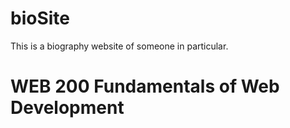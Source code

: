 # bioSite
This is a biography website of someone in particular.
# WEB 200 Fundamentals of Web Development

